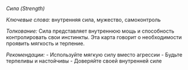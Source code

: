 *Сила \(Strength\)*

*Ключевые слова:* внутренняя сила, мужество, самоконтроль

*Толкование:* 
Сила представляет внутреннюю мощь и способность контролировать свои инстинкты\. Эта карта говорит о необходимости проявить мягкость и терпение\.

*Рекомендации:*
\- Используйте мягкую силу вместо агрессии
\- Будьте терпеливы и настойчивы
\- Доверяйте своей внутренней силе
